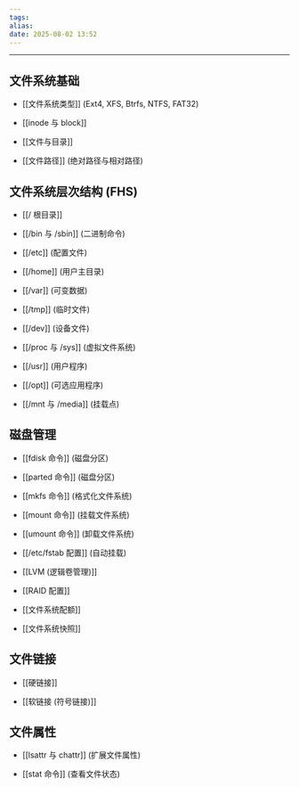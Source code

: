 ```yaml
---
tags: 
alias: 
date: 2025-08-02 13:52
---
```


---

## 文件系统基础

- [[文件系统类型]] (Ext4, XFS, Btrfs, NTFS, FAT32)

- [[inode 与 block]]

- [[文件与目录]]

- [[文件路径]] (绝对路径与相对路径)



## 文件系统层次结构 (FHS)

- [[/ 根目录]]

- [[/bin 与 /sbin]] (二进制命令)

- [[/etc]] (配置文件)

- [[/home]] (用户主目录)

- [[/var]] (可变数据)

- [[/tmp]] (临时文件)

- [[/dev]] (设备文件)

- [[/proc 与 /sys]] (虚拟文件系统)

- [[/usr]] (用户程序)

- [[/opt]] (可选应用程序)

- [[/mnt 与 /media]] (挂载点)



## 磁盘管理

- [[fdisk 命令]] (磁盘分区)

- [[parted 命令]] (磁盘分区)

- [[mkfs 命令]] (格式化文件系统)

- [[mount 命令]] (挂载文件系统)

- [[umount 命令]] (卸载文件系统)

- [[/etc/fstab 配置]] (自动挂载)

- [[LVM (逻辑卷管理)]]

- [[RAID 配置]]

- [[文件系统配额]]

- [[文件系统快照]]



## 文件链接

- [[硬链接]]

- [[软链接 (符号链接)]]



## 文件属性

- [[lsattr 与 chattr]] (扩展文件属性)

- [[stat 命令]] (查看文件状态)

